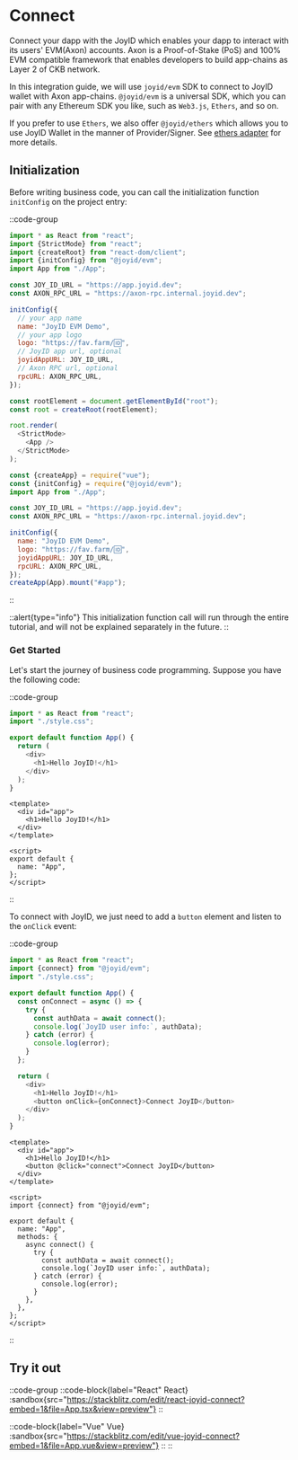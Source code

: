 # Connect

Connect your dapp with the JoyID which enables your dapp to interact with its users' EVM(Axon) accounts. Axon is a Proof-of-Stake (PoS) and 100% EVM compatible framework that enables developers to build app-chains as Layer 2 of CKB network.

In this integration guide, we will use `joyid/evm` SDK to connect to JoyID wallet with Axon app-chains. `@joyid/evm` is a universal SDK, which you can pair with any Ethereum SDK you like, such as `Web3.js`, `Ethers`, and so on.

If you prefer to use `Ethers`, we also offer `@joyid/ethers` which allows you to use JoyID Wallet in the manner of Provider/Signer. See [ethers adapter](/guide/adapters/ethers) for more details.

## Initialization

Before writing business code, you can call the initialization function `initConfig` on the project entry:

::code-group

```js [React]
import * as React from "react";
import {StrictMode} from "react";
import {createRoot} from "react-dom/client";
import {initConfig} from "@joyid/evm";
import App from "./App";

const JOY_ID_URL = "https://app.joyid.dev";
const AXON_RPC_URL = "https://axon-rpc.internal.joyid.dev";

initConfig({
  // your app name
  name: "JoyID EVM Demo",
  // your app logo
  logo: "https://fav.farm/🆔",
  // JoyID app url, optional
  joyidAppURL: JOY_ID_URL,
  // Axon RPC url, optional
  rpcURL: AXON_RPC_URL,
});

const rootElement = document.getElementById("root");
const root = createRoot(rootElement);

root.render(
  <StrictMode>
    <App />
  </StrictMode>
);
```

```js [Vue]
const {createApp} = require("vue");
const {initConfig} = require("@joyid/evm");
import App from "./App";

const JOY_ID_URL = "https://app.joyid.dev";
const AXON_RPC_URL = "https://axon-rpc.internal.joyid.dev";

initConfig({
  name: "JoyID EVM Demo",
  logo: "https://fav.farm/🆔",
  joyidAppURL: JOY_ID_URL,
  rpcURL: AXON_RPC_URL,
});
createApp(App).mount("#app");
```

::

::alert{type="info"}
This initialization function call will run through the entire tutorial, and will not be explained separately in the future.
::

### Get Started

Let's start the journey of business code programming. Suppose you have the following code:

::code-group

```js [React]
import * as React from "react";
import "./style.css";

export default function App() {
  return (
    <div>
      <h1>Hello JoyID!</h1>
    </div>
  );
}
```

```vue [Vue]
<template>
  <div id="app">
    <h1>Hello JoyID!</h1>
  </div>
</template>

<script>
export default {
  name: "App",
};
</script>
```

::

To connect with JoyID, we just need to add a `button` element and listen to the `onClick` event:

::code-group

```js [React]
import * as React from "react";
import {connect} from "@joyid/evm";
import "./style.css";

export default function App() {
  const onConnect = async () => {
    try {
      const authData = await connect();
      console.log(`JoyID user info:`, authData);
    } catch (error) {
      console.log(error);
    }
  };

  return (
    <div>
      <h1>Hello JoyID!</h1>
      <button onClick={onConnect}>Connect JoyID</button>
    </div>
  );
}
```

```vue [Vue]
<template>
  <div id="app">
    <h1>Hello JoyID!</h1>
    <button @click="connect">Connect JoyID</button>
  </div>
</template>

<script>
import {connect} from "@joyid/evm";

export default {
  name: "App",
  methods: {
    async connect() {
      try {
        const authData = await connect();
        console.log(`JoyID user info:`, authData);
      } catch (error) {
        console.log(error);
      }
    },
  },
};
</script>
```

::

## Try it out

::code-group
::code-block{label="React" React}
:sandbox{src="https://stackblitz.com/edit/react-joyid-connect?embed=1&file=App.tsx&view=preview"}
::

::code-block{label="Vue" Vue}
:sandbox{src="https://stackblitz.com/edit/vue-joyid-connect?embed=1&file=App.vue&view=preview"}
::
::
